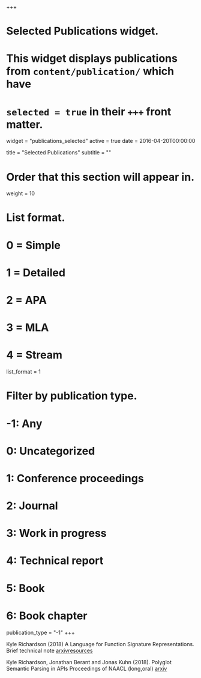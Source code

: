 +++
# Selected Publications widget.
# This widget displays publications from `content/publication/` which have
# `selected = true` in their `+++` front matter.
widget = "publications_selected"
active = true
date = 2016-04-20T00:00:00

title = "Selected Publications"
subtitle = ""

# Order that this section will appear in.
weight = 10

# List format.
#   0 = Simple
#   1 = Detailed
#   2 = APA
#   3 = MLA
#   4 = Stream
list_format = 1

# Filter by publication type.
# -1: Any
#  0: Uncategorized
#  1: Conference proceedings
#  2: Journal
#  3: Work in progress
#  4: Technical report
#  5: Book
#  6: Book chapter
publication_type = "-1"
+++

Kyle Richardson (2018) A Language for Function Signature Representations. Brief technical note [arxiv](https://arxiv.org/abs/1804.00987)[resources](https://github.com/yakazimir/Code-Datasets)

Kyle Richardson, Jonathan Berant and Jonas Kuhn (2018). Polyglot Semantic Parsing in APIs  Proceedings of NAACL (long,oral) [arxiv](https://arxiv.org/abs/1803.06966)
